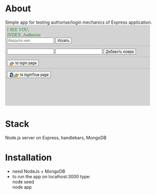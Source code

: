 # About
Simple app for testing authorise/login mechanics of Express application.  
![app demo](readme-assets/demo.PNG)
# Stack
Node.js server on Express, handlebars, MongoDB
# Installation
- need NodeJs + MongoDB
- to run the app on localhost:3000 type:  
node seed  
node app

